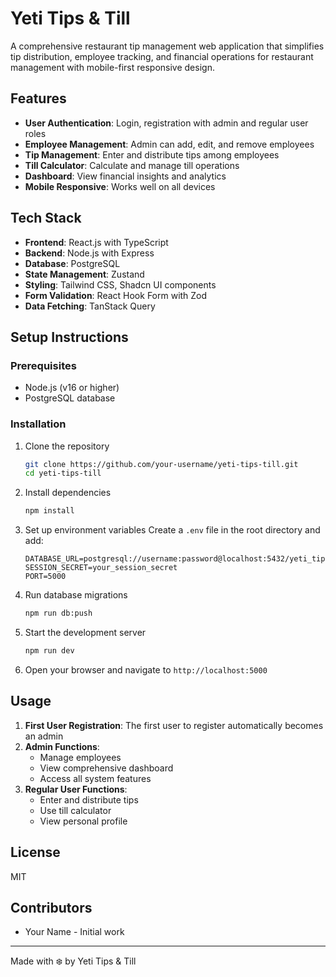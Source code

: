 # Yeti Tips & Till

A comprehensive restaurant tip management web application that simplifies tip distribution, employee tracking, and financial operations for restaurant management with mobile-first responsive design.

## Features

- **User Authentication**: Login, registration with admin and regular user roles
- **Employee Management**: Admin can add, edit, and remove employees
- **Tip Management**: Enter and distribute tips among employees
- **Till Calculator**: Calculate and manage till operations
- **Dashboard**: View financial insights and analytics
- **Mobile Responsive**: Works well on all devices

## Tech Stack

- **Frontend**: React.js with TypeScript
- **Backend**: Node.js with Express
- **Database**: PostgreSQL
- **State Management**: Zustand
- **Styling**: Tailwind CSS, Shadcn UI components
- **Form Validation**: React Hook Form with Zod
- **Data Fetching**: TanStack Query

## Setup Instructions

### Prerequisites

- Node.js (v16 or higher)
- PostgreSQL database

### Installation

1. Clone the repository
   ```bash
   git clone https://github.com/your-username/yeti-tips-till.git
   cd yeti-tips-till
   ```

2. Install dependencies
   ```bash
   npm install
   ```

3. Set up environment variables
   Create a `.env` file in the root directory and add:
   ```
   DATABASE_URL=postgresql://username:password@localhost:5432/yeti_tips
   SESSION_SECRET=your_session_secret
   PORT=5000
   ```

4. Run database migrations
   ```bash
   npm run db:push
   ```

5. Start the development server
   ```bash
   npm run dev
   ```

6. Open your browser and navigate to `http://localhost:5000`

## Usage

1. **First User Registration**: The first user to register automatically becomes an admin
2. **Admin Functions**: 
   - Manage employees
   - View comprehensive dashboard
   - Access all system features
3. **Regular User Functions**:
   - Enter and distribute tips
   - Use till calculator
   - View personal profile

## License

MIT

## Contributors

- Your Name - Initial work

---

Made with ❄️ by Yeti Tips & Till
